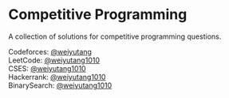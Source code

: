 # Competitive Programming

A collection of solutions for competitive programming questions.

Codeforces: [@weiyutang](https://codeforces.com/profile/weiyutang)  
LeetCode: [@weiyutang1010](https://leetcode.com/weiyutang1010/)  
CSES: [@weiyutang1010](https://cses.fi/user/13592)  
Hackerrank: [@weiyutang1010](https://www.hackerrank.com/weiyutang1010)  
BinarySearch: [@weiyutang1010](https://binarysearch.com/@/weiyutang1010)
